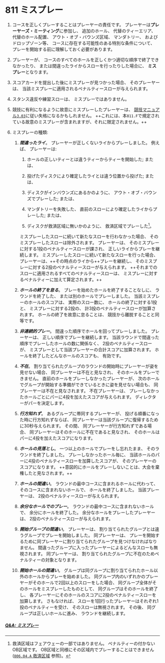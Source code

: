 # 811 ミスプレー

1. コースを正しくプレーすることはプレーヤーの責任です。
プレーヤーは**プレーヤーズ・ミーティング**に参加し、
追加のホール、
代替のティーエリア、
代替のホール配置、
アウト・オブ・バウンズ区域、
マンダトリー、
およびドロップゾーン等、
コースに存在する可能性のある特別な条件について、
プレーを開始する前に理解しておく必要があります。

1. プレーヤーが、
コースのすべてのホールを正しくかつ適切な順序で終了できなかったり、
または間違ったライからスローを行ったりした場合に、
**ミスプレー**となります。

1. スコアカードを提出した後にミスプレーが見つかった場合、
そのプレーヤーは、
当該ミスプレーに適用されるペナルティースローが与えられます。

1. スタンス違反や練習スローは、
ミスプレーではありません。

1. 競技に有利になるように故意にミスプレーしたプレーヤーは、
[競技マニュアル`3.03`](https://jpdga-shizuoka.github.io/documents/)に従い失格になるかもしれません。
++これには、本`811.F`で規定されている故意のミスプレーが含まれますが、それに限定されません。++

1. ミスプレーの種類:

    1. **_間違ったライ_**。
    プレーヤーが正しくないライからプレーしました。
    例えば、
    プレーヤーは:

        1. ホールの正しいティーとは違うティーからティーを開始した;
        または、

        1. 投げたディスクにより確定したライとは違う位置から投げた;
        または、

        1. ディスクがインバウンズにあるかのように、
        アウト・オブ・バウンズでプレーした;
        または、

        1. マンダトリーを失敗した、
        直前のスローにより確定したライからプレーした;
        または、

        1. ディスクが救済区域に無いかのように、
        救済区域でプレーした[^811.1]。

        ミスプレーしたスローに続いて新たなスローを行わなかった場合、
        そのミスプレーしたスローは除外されます。
        プレーヤーは、
        そのミスプレーに対する1投のペナルティースローが課され、
        正しいライからプレーを継続します。
        ミスプレーしたスローに続いて新たなスローを行った場合、
        プレーヤーは、++その時点のライから++プレーを継続し、
        そのミスプレーに対する2投のペナルティースローが与えられます。
        ++それまでのスローに適用されるすべてのペナルティースローは、
        ミスプレーに対するペナルティーに加えて算定されます。++

    1. **_ホールの終了を怠る_**。
    プレーを始めたホールを終了することなしに、
    ラウンドを終了した、
    または別のホールでプレーしました。
    当該ミスプレーのホールのスコアは、
    実際のスロー数に、
    ホールの終了に対する1投と、
    ミスプレーに対する2投の、
    計3投のペナルティースローが加算されます。
    ホールの終了を故意に怠ることは、
    競技から離脱することと同等です。

    1. **_非連続的プレー_**。
    間違った順序でホールを回ってプレーしました。
    プレーヤーは、
    正しい順序でプレーを継続します。
    当該ラウンドで間違った順序でプレーしたホールの数に関係なく、
    2投のペナルティースローが、
    ミスプレーとして当該プレーヤーの合計スコアに加算されます。
    ホールを終了したどんなホールのスコアも、
    有効です。

    1. **_不在_**。
    割り当てられたグループのラウンドの開始時にプレーヤーが姿を見せない場合、
    同プレーヤーは不在と見なされ、
    そのホールをプレーできません。
    直前のホールをプレーしなかったプレーヤーが、
    次のホールでグループが開始する準備ができているときに姿を見せない場合も、
    同プレーヤーは不在と見なされます。
    不在プレーヤーは、
    プレーしなかったホールごとにパーに4投を加えたスコアが与えられます。
    ディレクターがパーを決定します。

    1. **_行方知れず_**。
    あるグループに帯同するプレーヤーが、
    投げる順番になった時に行方知れずならば、
    同プレーヤーは当該グループに復帰するために30秒与えられます。
    その間、
    同プレーヤーが行方知れずである場合、
    同プレーヤーはそのホールに不在であると見なされ、
    そのホールはパーに4投を加えたスコアになります。

    1. **_ホールの見落とし_**。
    一つ以上のホールでプレーをし忘れたまま、
    そのラウンドを終了しました。
    プレーしなかったホール毎に、
    当該ホールのパーに4投のペナルティースローを加算したスコアが、
    そのプレーヤーのスコアになります。
    ++意図的にホールをプレーしないことは、大会を棄権したと見なされます。++

    1. **_ホールの間違い_**。
    ラウンドの最中コースに含まれるホールに代わって、
    そのコースに含まれないホールで、
    ホールを終了しました。
    当該プレーヤーは、
    2投のペナルティースローが与えられます。

    1. **_余分なホールでのプレー_**。
    ラウンドの最中コースに含まれないホールで、
    余分にホールを終了した。
    余分なホールをプレーしたプレーヤーは、
    2投のペナルティースローが与えられます。

    1. **_開始グループの間違い_**。
    プレーヤーは、
    割り当てられたグループとは違うグループでプレーを開始しました。
    同プレーヤーは、
    プレーを開始するために同プレーヤーに割り当てられたグループを見つけなければなりません。
    間違ったグループに入ったプレーヤーによるどんなスローも無視されます。
    同プレーヤーは、
    割り当てられたグループに不在のためペナルティーの対象となります。

    1. **_開始ホールの間違い_**。
    グループは同グループに割り当てられたホール以外のホールからプレーを始めました。
    同グループ内のいずれかのプレーヤーがそのホールで2回以上のスローをした場合、
    同グループ全体がそのホールをミスプレーしたものとして、
    同グループはそのホールを終了し、
    各プレーヤーにそのホールのスコアに2投のペナルティースローを加算します。
    さもなければ、
    スローを1回行ったプレーヤーはそれぞれ1投のペナルティーを受け、
    そのスローは無視されます。
    その後、
    同グループは正しいホールに進み、
    ラウンドを継続します。

##### [Q&A: ミスプレー](qa-mis)



[^811.1]: 救済区域はフェアウェーの一部ではありません。
ペナルティーの付かないOB区域です。
OB区域と同様にその区域内でプレーすることはできません
([`806.04.A` 救済区域](80604) 参照)。
